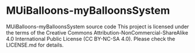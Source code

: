 # MUiBalloons-myBalloonsSystem
MUiBalloons-myBalloonsSystem source code
This project is licensed under the terms of the Creative Commons Attribution-NonCommercial-ShareAlike 4.0 International Public License (CC BY-NC-SA 4.0).
Please check the LICENSE.md for details.
